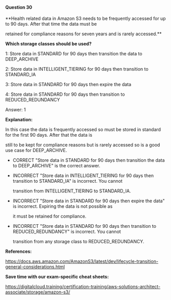 #### Question  30


**Health related data in Amazon S3 needs to be frequently accessed for up to 90 days. After that time the data must be

retained for compliance reasons for seven years and is rarely accessed.**


**Which storage classes should be used?**


1: Store data in STANDARD for 90 days then transition the data to DEEP_ARCHIVE


2: Store data in INTELLIGENT_TIERING for 90 days then transition to STANDARD_IA


3: Store data in STANDARD for 90 days then expire the data


4: Store data in STANDARD for 90 days then transition to REDUCED_REDUNDANCY


Answer: 1


**Explanation:**


In this case the data is frequently accessed so must be stored in standard for the first 90 days. After that the data is

still to be kept for compliance reasons but is rarely accessed so is a good use case for DEEP_ARCHIVE.


- CORRECT "Store data in STANDARD for 90 days then transition the data to DEEP_ARCHIVE" is the correct answer.


- INCORRECT "Store data in INTELLIGENT_TIERING for 90 days then transition to STANDARD_IA" is incorrect. You cannot

  transition from INTELLIGENT_TIERING to STANDARD_IA.


- INCORRECT "Store data in STANDARD for 90 days then expire the data" is incorrect. Expiring the data is not possible as

  it must be retained for compliance.


- INCORRECT "Store data in STANDARD for 90 days then transition to REDUCED_REDUNDANCY" is incorrect. You cannot

  transition from any storage class to REDUCED_REDUNDANCY.


**References:**


https://docs.aws.amazon.com/AmazonS3/latest/dev/lifecycle-transition-general-considerations.html


**Save time with our exam-specific cheat sheets:**


https://digitalcloud.training/certification-training/aws-solutions-architect-associate/storage/amazon-s3/

